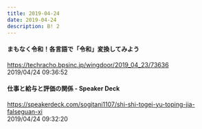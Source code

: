 ```yaml
---
title: 2019-04-24
date: 2019-04-24
description: B! 2
---
```


#### まもなく令和！各言語で「令和」変換してみよう
https://techracho.bpsinc.jp/wingdoor/2019_04_23/73636<br>
2019/04/24 09:36:52<br>


#### 仕事と給与と評価の関係 - Speaker Deck
https://speakerdeck.com/sogitani1107/shi-shi-togei-yu-toping-jia-falseguan-xi<br>
2019/04/24 09:32:20<br>


